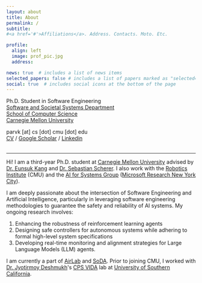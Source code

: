 ```yaml
---
layout: about
title: About
permalink: /
subtitle:
#<a href='#'>Affiliations</a>. Address. Contacts. Moto. Etc.

profile:
  align: left
  image: prof_pic.jpg
  address: 

news: true  # includes a list of news items
selected_papers: false # includes a list of papers marked as "selected={true}"
social: true  # includes social icons at the bottom of the page
---
```

Ph.D. Student in Software Engineering  
[Software and Societal Systems Department](https://s3d.cmu.edu/)  
[School of Computer Science](https://www.cs.cmu.edu/)  
[Carnegie Mellon University](https://www.cmu.edu/)  

parvk [at] cs [dot] cmu [dot] edu  
[CV](/assets/pdf/Parv%20Kapoor.pdf) / [Google Scholar](https://scholar.google.com/citations?user=OpZzffgAAAAJ&hl=en) / [Linkedin](https://www.linkedin.com/in/parvkpr)
<br><br>

----
Hi! I am a third-year Ph.D. student at [Carnegie Mellon University](https://www.cmu.edu/) advised by [Dr. Eunsuk Kang](https://eskang.github.io/) and [Dr. Sebastian Scherer](https://www.ri.cmu.edu/ri-faculty/sebastian-scherer/). I also work with the [Robotics Institute](https://www.ri.cmu.edu/) (CMU) and the [AI for Systems Group](https://www.microsoft.com/en-us/research/theme/ai-for-systems/) ([Microsoft Research New York City](https://www.microsoft.com/en-us/research/lab/microsoft-research-new-york/)).

I am deeply passionate about the intersection of Software Engineering and Artificial Intelligence, particularly in leveraging software engineering methodologies to guarantee the safety and  reliability of AI systems. My ongoing research involves: 
1. Enhancing the robustness of reinforcement learning agents
2. Designing safe controllers for autonomous systems while adhering to formal high-level system specifications
3. Developing real-time monitoring and alignment strategies for Large Language Models (LLM) agents. 

I am currently a part of [AirLab](http://theairlab.org/) and [SoDA](https://cmu-soda.github.io/#/). Prior to joining CMU, I worked with [Dr. Jyotirmoy Deshmukh](https://jdeshmukh.github.io/)'s [CPS VIDA](https://cps-vida.github.io/) lab at [University of Southern California](https://www.usc.edu/).

<!-- If you are interested in working with me or joining our lab, please fill out [this form](https://docs.google.com/forms/d/e/1FAIpQLSddQ--uka2G7yDAaOrrtqH5BmBMmCAhq7GZp6zbwzG2ZXg1wA/viewform?usp=sf_link).  -->


